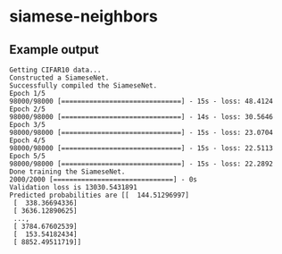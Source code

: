 # siamese-neighbors

## Example output

    Getting CIFAR10 data...
    Constructed a SiameseNet.
    Successfully compiled the SiameseNet.
    Epoch 1/5
    98000/98000 [==============================] - 15s - loss: 48.4124
    Epoch 2/5
    98000/98000 [==============================] - 14s - loss: 30.5646
    Epoch 3/5
    98000/98000 [==============================] - 15s - loss: 23.0704
    Epoch 4/5
    98000/98000 [==============================] - 15s - loss: 22.5113
    Epoch 5/5
    98000/98000 [==============================] - 15s - loss: 22.2892
    Done training the SiameseNet.
    2000/2000 [==============================] - 0s
    Validation loss is 13030.5431891
    Predicted probabilities are [[  144.51296997]
     [  338.36694336]
     [ 3636.12890625]
     ...,
     [ 3784.67602539]
     [  153.54182434]
     [ 8852.49511719]]
